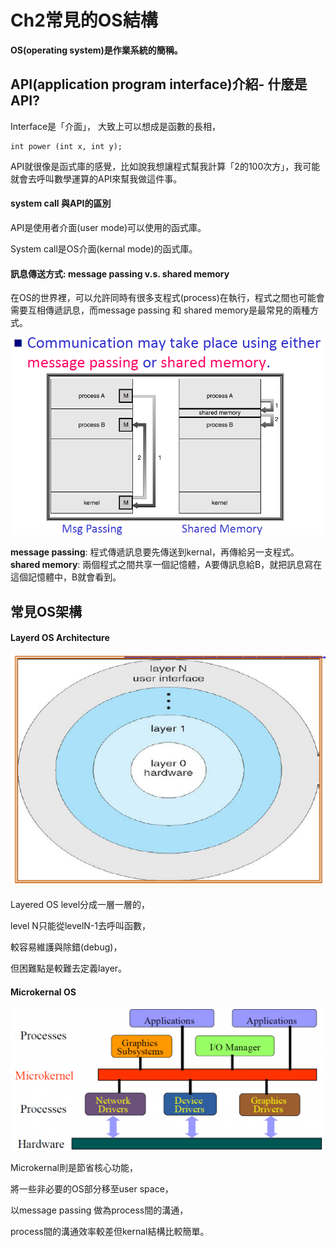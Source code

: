 Ch2常見的OS結構
===
**OS(operating system)是作業系統的簡稱。**

## API(application program interface)介紹- 什麼是API?

Interface是「介面」，
大致上可以想成是函數的長相，

```
int power (int x, int y);
```

API就很像是函式庫的感覺，比如說我想讓程式幫我計算「2的100次方」，我可能就會去呼叫數學運算的API來幫我做這件事。

#### system call 與API的區別

API是使用者介面(user mode)可以使用的函式庫。

System call是OS介面(kernal mode)的函式庫。

#### 訊息傳送方式: message passing v.s. shared memory

在OS的世界裡，可以允許同時有很多支程式(process)在執行，程式之間也可能會需要互相傳遞訊息，而message passing 和 shared memory是最常見的兩種方式。


![image](https://github.com/TiaoTiao87/sp108b/blob/master/final/IMG/Ch0201.png)

**message passing**: 程式傳遞訊息要先傳送到kernal，再傳給另一支程式。
**shared memory**: 兩個程式之間共享一個記憶體，A要傳訊息給B，就把訊息寫在這個記憶體中，B就會看到。

## 常見OS架構

#### Layerd OS Architecture

![image](https://github.com/TiaoTiao87/sp108b/blob/master/final/IMG/Ch0202.png)

Layered OS level分成一層一層的，

level N只能從levelN-1去呼叫函數，

較容易維護與除錯(debug)，

但困難點是較難去定義layer。


#### Microkernal OS

![image](https://github.com/TiaoTiao87/sp108b/blob/master/final/IMG/Ch0203.png)

Microkernal則是節省核心功能，

將一些非必要的OS部分移至user space，

以message passing 做為process間的溝通，

process間的溝通效率較差但kernal結構比較簡單。
